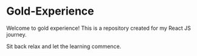 # Gold-Experience

Welcome to gold experience!
This is a repository created for my React JS journey.

Sit back relax and let the learning commence.

